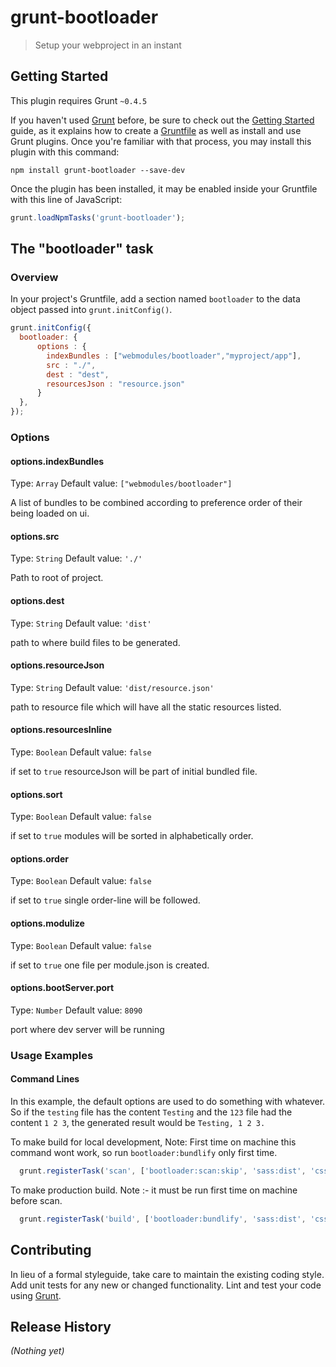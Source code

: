 # grunt-bootloader

> Setup your webproject in an instant

## Getting Started
This plugin requires Grunt `~0.4.5`

If you haven't used [Grunt](http://gruntjs.com/) before, be sure to check out the [Getting Started](http://gruntjs.com/getting-started) guide, as it explains how to create a [Gruntfile](http://gruntjs.com/sample-gruntfile) as well as install and use Grunt plugins. Once you're familiar with that process, you may install this plugin with this command:

```shell
npm install grunt-bootloader --save-dev
```

Once the plugin has been installed, it may be enabled inside your Gruntfile with this line of JavaScript:

```js
grunt.loadNpmTasks('grunt-bootloader');
```

## The "bootloader" task

### Overview
In your project's Gruntfile, add a section named `bootloader` to the data object passed into `grunt.initConfig()`.

```js
grunt.initConfig({
  bootloader: {
      options : {
        indexBundles : ["webmodules/bootloader","myproject/app"],
        src : "./",
        dest : "dest",
        resourcesJson : "resource.json"
      }
  },
});
```

### Options

#### options.indexBundles
Type: `Array`
Default value: `["webmodules/bootloader"]`

A list of bundles to be combined  according to preference order of their being loaded on ui.

#### options.src
Type: `String`
Default value: `'./'`

Path to root of project.

#### options.dest
Type: `String`
Default value: `'dist'`

path to where build files to be generated.

#### options.resourceJson
Type: `String`
Default value: `'dist/resource.json'`

path to resource file which will have all the static resources listed.

#### options.resourcesInline
Type: `Boolean`
Default value: `false`

if set to `true` resourceJson will be part of initial bundled file.

#### options.sort
Type: `Boolean`
Default value: `false`

if set to `true` modules will be sorted in alphabetically order.

#### options.order
Type: `Boolean`
Default value: `false`

if set to `true` single order-line will be followed.

#### options.modulize
Type: `Boolean`
Default value: `false`

if set to `true` one file per module.json is created.

#### options.bootServer.port
Type: `Number`
Default value: `8090`

port where dev server will be running

### Usage Examples

#### Command Lines
In this example, the default options are used to do something with whatever. So if the `testing` file has the content `Testing` and the `123` file had the content `1 2 3`, the generated result would be `Testing, 1 2 3.`

To make build for local development, Note: First time on  machine this command wont work, so run `bootloader:bundlify` only first time.
```js
  grunt.registerTask('scan', ['bootloader:scan:skip', 'sass:dist', 'cssmin']); 
```

To make production build. Note :-  it must be run first time on machine before scan.

```js
  grunt.registerTask('build', ['bootloader:bundlify', 'sass:dist', 'cssmin']);
```

## Contributing
In lieu of a formal styleguide, take care to maintain the existing coding style. Add unit tests for any new or changed functionality. Lint and test your code using [Grunt](http://gruntjs.com/).

## Release History
_(Nothing yet)_
